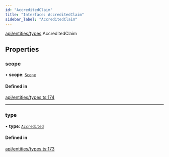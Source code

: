 ```yaml
---
id: "AccreditedClaim"
title: "Interface: AccreditedClaim"
sidebar_label: "AccreditedClaim"
---
```


[api/entities/types](../../../../../modules/API/Entities/Types/Types.md).AccreditedClaim

## Properties

### scope

• **scope**: [`Scope`](../Scope/Scope.md)

#### Defined in

[api/entities/types.ts:174](https://github.com/PolymeshAssociation/polymesh-sdk/blob/b55e63737/src/api/entities/types.ts#L174)

___

### type

• **type**: [`Accredited`](../../../../../enums/API/Entities/Types/ClaimType/ClaimType.md#accredited)

#### Defined in

[api/entities/types.ts:173](https://github.com/PolymeshAssociation/polymesh-sdk/blob/b55e63737/src/api/entities/types.ts#L173)
